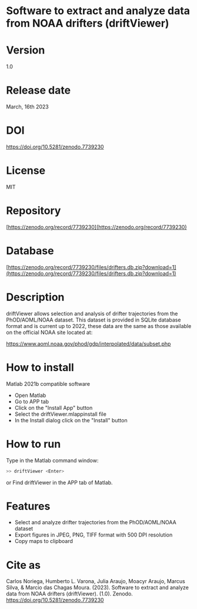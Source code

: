 # Software to extract and analyze data from NOAA drifters (driftViewer)

# Version

1.0

# Release date

March, 16th 2023

# DOI

https://doi.org/10.5281/zenodo.7739230

# License

MIT

# Repository

[https://zenodo.org/record/7739230](https://zenodo.org/record/7739230)

# Database

[https://zenodo.org/record/7739230/files/drifters.db.zip?download=1](https://zenodo.org/record/7739230/files/drifters.db.zip?download=1)

# Description

driftViewer allows selection and analysis of drifter trajectories from the PhOD/AOML/NOAA dataset. This dataset is provided in SQLite database format and is current up to 2022, these data are the same as those available on the official NOAA site located at:

https://www.aoml.noaa.gov/phod/gdp/interpolated/data/subset.php

# How to install

Matlab 2021b compatible software

- Open Matlab
- Go to APP tab
- Click on the "Install App" button
- Select the driftViewer.mlappinstall file
- In the Install dialog click on the "Install" button

# How to run

Type in the Matlab command window:

```sh
>> driftViewer <Enter>
```
or Find driftViewer in the APP tab of Matlab.

# Features

- Select and analyze drifter trajectories from the PhOD/AOML/NOAA dataset
- Export figures in JPEG, PNG, TIFF format with 500 DPI resolution
- Copy maps to clipboard

# Cite as

Carlos Noriega, Humberto L. Varona, Julia Araujo, Moacyr Araujo, Marcus Silva, & Marcio das Chagas Moura. (2023). Software to extract and analyze data from NOAA drifters (driftViewer). (1.0). Zenodo. https://doi.org/10.5281/zenodo.7739230
